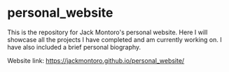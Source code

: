 # personal_website

This is the repository for Jack Montoro's personal website. Here I will showcase all the projects I have completed and am currently working on. 
I have also included a brief personal biography.

Website link: https://jackmontoro.github.io/personal_website/
